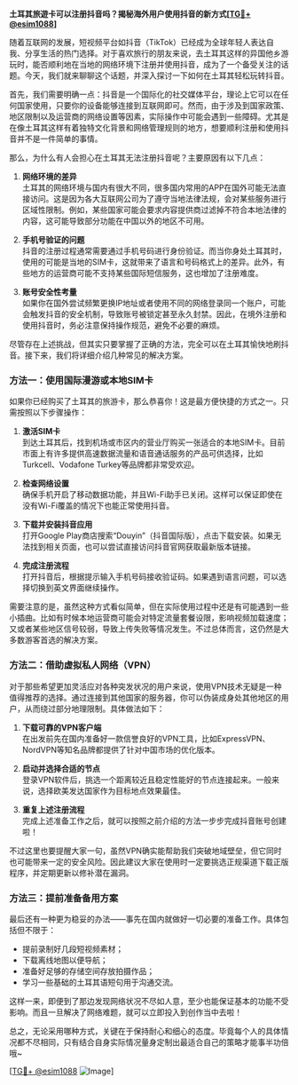 **土耳其旅遊卡可以注册抖音吗？揭秘海外用户使用抖音的新方式[[TG💪+ @esim1088](https://t.me/s/esim1088)]**

随着互联网的发展，短视频平台如抖音（TikTok）已经成为全球年轻人表达自我、分享生活的热门选择。对于喜欢旅行的朋友来说，去土耳其这样的异国他乡游玩时，能否顺利地在当地的网络环境下注册并使用抖音，成为了一个备受关注的话题。今天，我们就来聊聊这个话题，并深入探讨一下如何在土耳其轻松玩转抖音。

首先，我们需要明确一点：抖音是一个国际化的社交媒体平台，理论上它可以在任何国家使用，只要你的设备能够连接到互联网即可。然而，由于涉及到国家政策、地区限制以及运营商的网络设置等因素，实际操作中可能会遇到一些障碍。尤其是在像土耳其这样有着独特文化背景和网络管理规则的地方，想要顺利注册和使用抖音并不是一件简单的事情。

那么，为什么有人会担心在土耳其无法注册抖音呢？主要原因有以下几点：

1. **网络环境的差异**  
   土耳其的网络环境与国内有很大不同，很多国内常用的APP在国外可能无法直接访问。这是因为各大互联网公司为了遵守当地法律法规，会对某些服务进行区域性限制。例如，某些国家可能会要求内容提供商过滤掉不符合本地法律的内容，这可能导致部分功能在中国以外的地区不可用。

2. **手机号验证的问题**  
   抖音的注册过程通常需要通过手机号码进行身份验证。而当你身处土耳其时，使用的可能是当地的SIM卡，这就带来了语言和号码格式上的差异。此外，有些地方的运营商可能不支持某些国际短信服务，这也增加了注册难度。

3. **账号安全性考量**  
   如果你在国外尝试频繁更换IP地址或者使用不同的网络登录同一个账户，可能会触发抖音的安全机制，导致账号被锁定甚至永久封禁。因此，在境外注册和使用抖音时，务必注意保持操作规范，避免不必要的麻烦。

尽管存在上述挑战，但其实只要掌握了正确的方法，完全可以在土耳其愉快地刷抖音。接下来，我们将详细介绍几种常见的解决方案。

### 方法一：使用国际漫游或本地SIM卡

如果你已经购买了土耳其的旅游卡，那么恭喜你！这是最方便快捷的方式之一。只需按照以下步骤操作：

1. **激活SIM卡**  
   到达土耳其后，找到机场或市区内的营业厅购买一张适合的本地SIM卡。目前市面上有许多提供高速数据流量和语音通话服务的产品可供选择，比如Turkcell、Vodafone Turkey等品牌都非常受欢迎。

2. **检查网络设置**  
   确保手机开启了移动数据功能，并且Wi-Fi助手已关闭。这样可以保证即使在没有Wi-Fi覆盖的情况下也能正常使用抖音。

3. **下载并安装抖音应用**  
   打开Google Play商店搜索“Douyin”（抖音国际版），点击下载安装。如果无法找到相关页面，也可以尝试直接访问抖音官网获取最新版本链接。

4. **完成注册流程**  
   打开抖音后，根据提示输入手机号码接收验证码。如果遇到语言问题，可以选择切换到英文界面继续操作。

需要注意的是，虽然这种方式看似简单，但在实际使用过程中还是有可能遇到一些小插曲。比如有时候本地运营商可能会对特定流量套餐设限，影响视频加载速度；又或者某些地区信号较弱，导致上传失败等情况发生。不过总体而言，这仍然是大多数游客首选的解决方案。

### 方法二：借助虚拟私人网络（VPN）

对于那些希望更加灵活应对各种突发状况的用户来说，使用VPN技术无疑是一种值得推荐的选择。通过连接到其他国家的服务器，你可以伪装成身处其他地区的用户，从而绕过部分地理限制。具体做法如下：

1. **下载可靠的VPN客户端**  
   在出发前先在国内准备好一款信誉良好的VPN工具，比如ExpressVPN、NordVPN等知名品牌都提供了针对中国市场的优化版本。

2. **启动并选择合适的节点**  
   登录VPN软件后，挑选一个距离较近且稳定性能好的节点连接起来。一般来说，选择欧美发达国家作为目标地点效果最佳。

3. **重复上述注册流程**  
   完成上述准备工作之后，就可以按照之前介绍的方法一步步完成抖音账号创建啦！

不过这里也要提醒大家一句，虽然VPN确实能帮助我们突破地域壁垒，但它同时也可能带来一定的安全风险。因此建议大家在使用时一定要挑选正规渠道下载正版程序，并定期更新以修补潜在漏洞。

### 方法三：提前准备备用方案

最后还有一种更为稳妥的办法——事先在国内就做好一切必要的准备工作。具体包括但不限于：

- 提前录制好几段短视频素材；
- 下载离线地图以便导航；
- 准备好足够的存储空间存放拍摄作品；
- 学习一些基础的土耳其语短句用于沟通交流。

这样一来，即便到了那边发现网络状况不尽如人意，至少也能保证基本的功能不受影响。而且一旦解决了网络难题，就可以立即投入到创作当中去啦！

总之，无论采用哪种方式，关键在于保持耐心和细心的态度。毕竟每个人的具体情况都不尽相同，只有结合自身实际情况量身定制出最适合自己的策略才能事半功倍哦~

[[TG💪+ @esim1088](https://t.me/s/esim1088) ![Image](https://i.postimg.cc/4NQfJmqS/Snipaste-2025-05-13-00-14-12.png)]